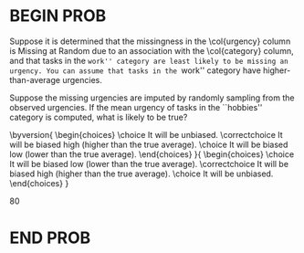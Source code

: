 # BEGIN PROB

Suppose it is determined that the missingness in the \col{urgency} column is Missing at Random due to an association
with the \col{category} column, and that tasks in the ``work'' category are least likely to be missing an urgency.
You can assume that tasks in the ``work'' category have higher-than-average urgencies.

Suppose the missing urgencies are imputed by randomly sampling from the observed urgencies. If the mean urgency of
tasks in the ``hobbies'' category is computed, what is likely to be true?

\byversion{
    \begin{choices}
        \choice It will be unbiased.
        \correctchoice It will be biased high (higher than the true average).
        \choice It will be biased low (lower than the true average).
    \end{choices}
}{
    \begin{choices}
        \choice It will be biased low (lower than the true average).
        \correctchoice It will be biased high (higher than the true average).
        \choice It will be unbiased.
    \end{choices}
}

80

# END PROB

